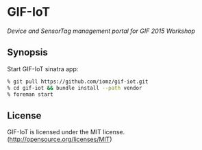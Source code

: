 # GIF-IoT
*Device and SensorTag management portal for GIF 2015 Workshop*

## Synopsis
Start GIF-IoT sinatra app:

```sh
% git pull https://github.com/iomz/gif-iot.git
% cd gif-iot && bundle install --path vendor
% foreman start
```

## License
GIF-IoT is licensed under the MIT license. (http://opensource.org/licenses/MIT)
